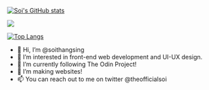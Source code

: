 
[![Soi's GitHub stats](https://github-readme-stats.vercel.app/api?username=soithangsing&hide=stars&show_icons=true)](https://github.com/soithangsing)

![](https://github.com/soithangsing/soithangsing/blob/main/powerup.gif)

[![Top Langs](https://github-readme-stats.vercel.app/api/top-langs/?username=soithangsing)](https://github.com/soithangsing)
- 👋 Hi, I’m @soithangsing
- 👀 I’m interested in front-end web development and UI-UX design. 
- 🌱 I’m currently following The Odin Project!
- 💞️ I’m making websites!
- 📫 You can reach out to me on twitter @theofficialsoi

<!---
soithangsing/soithangsing is a ✨ special ✨ repository because its `README.md` (this file) appears on your GitHub profile.
You can click the Preview link to take a look at your changes.
--->
